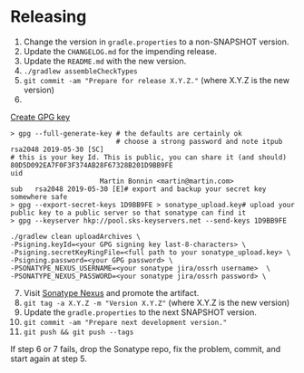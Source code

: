 Releasing
========

 1. Change the version in `gradle.properties` to a non-SNAPSHOT version.
 2. Update the `CHANGELOG.md` for the impending release.
 3. Update the `README.md` with the new version.
 4. `./gradlew assembleCheckTypes`
 5. `git commit -am "Prepare for release X.Y.Z."` (where X.Y.Z is the new version)
 6.
 [Create GPG key](https://proandroiddev.com/publishing-a-maven-artifact-3-3-step-by-step-instructions-to-mavencentral-publishing-bd661081645d)
 ```
 > gpg --full-generate-key # the defaults are certainly ok
                           # choose a strong password and note itpub   rsa2048 2019-05-30 [SC]
 # this is your key Id. This is public, you can share it (and should)
 80D5D092EA7F0F3F374AB28F67328B201D9BB9FE
 uid
                       Martin Bonnin <martin@martin.com>
 sub   rsa2048 2019-05-30 [E]# export and backup your secret key somewhere safe
 > gpg --export-secret-keys 1D9BB9FE > sonatype_upload.key# upload your public key to a public server so that sonatype can find it
 > gpg --keyserver hkp://pool.sks-keyservers.net --send-keys 1D9BB9FE
 ```

 ```
 ./gradlew clean uploadArchives \
 -Psigning.keyId=<your GPG signing key last-8-characters> \
 -Psigning.secretKeyRingFile=<full path to your sonatype_upload.key> \
 -Psigning.password=<your GPG password> \
 -PSONATYPE_NEXUS_USERNAME=<your sonatype jira/ossrh username>  \
 -PSONATYPE_NEXUS_PASSWORD=<your sonatype jira/ossrh password> \
 ```
 7. Visit [Sonatype Nexus](https://oss.sonatype.org/) and promote the artifact.
 8. `git tag -a X.Y.Z -m "Version X.Y.Z"` (where X.Y.Z is the new version)
 9. Update the `gradle.properties` to the next SNAPSHOT version.
 10. `git commit -am "Prepare next development version."`
 11. `git push && git push --tags`

If step 6 or 7 fails, drop the Sonatype repo, fix the problem, commit, and start again at step 5.
